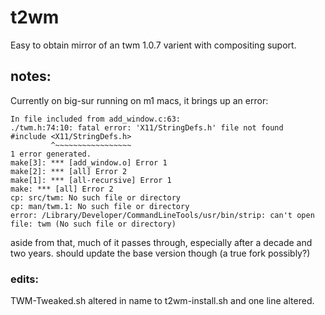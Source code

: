 # t2wm
Easy to obtain mirror of an twm 1.0.7 varient with compositing suport. 

## notes:

Currently on big-sur running on m1 macs, it brings up an error:
```
In file included from add_window.c:63:
./twm.h:74:10: fatal error: 'X11/StringDefs.h' file not found
#include <X11/StringDefs.h>
         ^~~~~~~~~~~~~~~~~~
1 error generated.
make[3]: *** [add_window.o] Error 1
make[2]: *** [all] Error 2
make[1]: *** [all-recursive] Error 1
make: *** [all] Error 2
cp: src/twm: No such file or directory
cp: man/twm.1: No such file or directory
error: /Library/Developer/CommandLineTools/usr/bin/strip: can't open file: twm (No such file or directory)
```
aside from that, much of it passes through, especially after a decade and two years. should update the base version though (a true fork possibly?)

### edits: 

TWM-Tweaked.sh altered in name to t2wm-install.sh and one line altered.
